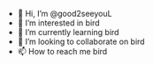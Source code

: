 - 👋 Hi, I’m @good2seeyouL
- 👀 I’m interested in bird
- 🌱 I’m currently learning bird
- 💞️ I’m looking to collaborate on bird
- 📫 How to reach me bird

<!---
good2seeyouL/good2seeyouL is a ✨ special ✨ repository because its `README.md` (this file) appears on your GitHub profile.
You can click the Preview link to take a look at your changes.
--->
